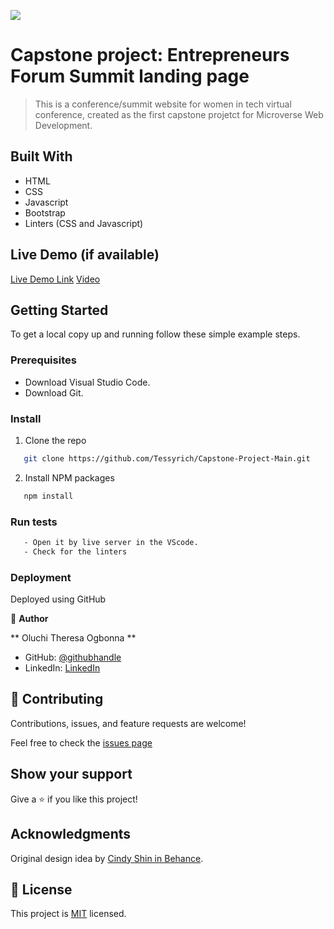 ![](https://img.shields.io/badge/Microverse-blueviolet)

# Capstone project: Entrepreneurs Forum Summit landing page

> This is a conference/summit website for women in tech virtual conference, created as the first capstone projetct for Microverse Web Development.


## Built With

- HTML
- CSS
- Javascript
- Bootstrap
- Linters (CSS and Javascript)

## Live Demo (if available)

[Live Demo Link](https://tessyrich.github.io/Capstone-Project-Main/)
[Video](https://www.loom.com/share/62794aa4392e4768aacebcb66c723204)


## Getting Started

To get a local copy up and running follow these simple example steps.

### Prerequisites
- Download Visual Studio Code.
- Download Git.

### Install

1. Clone the repo
```sh
   git clone https://github.com/Tessyrich/Capstone-Project-Main.git
```
2. Install NPM packages
```sh
   npm install
```

### Run tests
 ```sh
    - Open it by live server in the VScode.
    - Check for the linters
 ```


### Deployment
Deployed using GitHub


👤 **Author**

** Oluchi Theresa Ogbonna **

- GitHub: [@githubhandle](https://github.com/Tessyrich)
- LinkedIn: [LinkedIn](https://www.linkedin.com/in/oluchi-theresa-55b512220)

## 🤝 Contributing

Contributions, issues, and feature requests are welcome!

Feel free to check the [issues page](https://github.com/Tessyrich/Capstone-Project-Main/issues)

## Show your support

Give a ⭐️ if you like this project!

## Acknowledgments

Original design idea by [Cindy Shin in Behance](https://www.behance.net/adagio07).

## 📝 License

This project is [MIT]([./LICENSE](https://github.com/Tessyrich/Capstone-project/blob/capstone/LICENSE.txt)) licensed.
